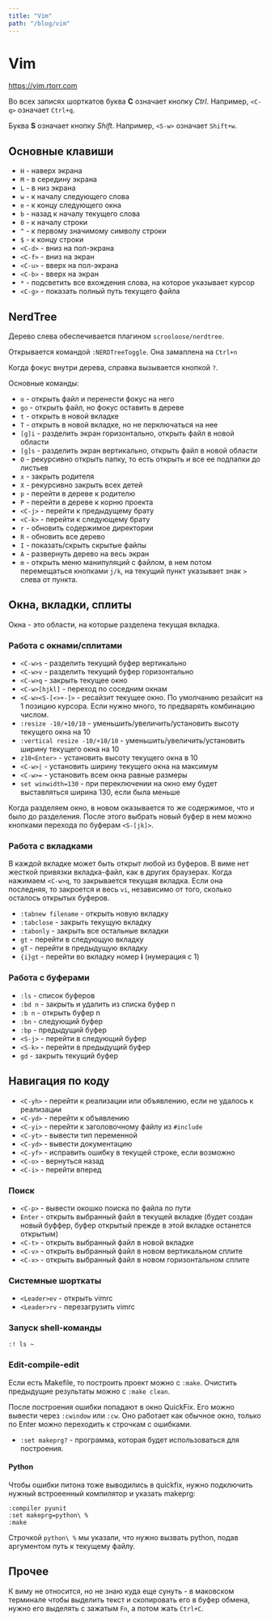 ```yaml
---
title: "Vim"
path: "/blog/vim"
---
```

# Vim

https://vim.rtorr.com

Во всех записях шорткатов буква **С** означает кнопку *Ctrl*. Например, `<C-q>` означает `Ctrl+q`.

Буква **S** означает кнопку *Shift*. Например, `<S-w>` означает `Shift+w`.

## Основные клавиши

- `H` - наверх экрана
- `M` - в середину экрана
- `L` - в низ экрана
- `w` - к началу следующего слова
- `e` - к концу следующего окна
- `b` - назад к началу текущего слова
- `0` - к началу строки
- `^` - к первому значимому символу строки
- `$` - к концу строки
- `<C-d>` - вниз на пол-экрана
- `<C-f>` - вниз на экран
- `<C-u>` - вверх на пол-экрана
- `<C-b>` - вверх на экран
- `*` - подсветить все вхождения слова, на которое указывает курсор
- `<C-g>` - показать полный путь текущего файла


## NerdTree


Дерево слева обеспечивается плагином `scrooloose/nerdtree`.

Открывается командой `:NERDTreeToggle`. Она замаплена на `Ctrl+n`

Когда фокус внутри дерева, справка вызывается кнопкой `?`.

Основные команды:

- `o` - открыть файл и перенести фокус на него
- `go` - открыть файл, но фокус оставить в дереве
- `t` - открыть в новой вкладке
- `T` - открыть в новой вкладке, но не перключаться на нее
- `[g]i` - разделить экран горизонтально, открыть файл в новой области
- `[g]s` - разделить экран вертикально, открыть файл в новой области
- `O` - рекурсивно открыть папку, то есть открыть и все ее подпапки до листьев
- `x` - закрыть родителя
- `X` - рекурсивно закрыть всех детей
- `p` - перейти в дереве к родителю
- `P` - перейти в дереве к корню проекта
- `<C-j>` - перейти к предыдущему брату
- `<C-k>` - перейти к следующему брату
- `r` - обновить содержимое директории
- `R` - обновить все дерево
- `I` - показать/скрыть скрытые файлы
- `A` - развернуть дерево на весь экран
- `m` - открыть меню манипуляций с файлом, в нем потом перемещаться кнопками `j/k`, на текущий пункт указывает знак `>` слева от пункта.


## Окна, вкладки, сплиты

Окна - это области, на которые разделена текущая вкладка.

### Работа с окнами/сплитами

- `<C-w>s` - разделить текущий буфер вертикально
- `<C-w>v` - разделить текущий буфер горизонтально
- `<C-w>q` - закрыть текущее окно
- `<C-w>[hjkl]` - переход по соседним окнам
- `<C-w><S-[<>+-]>` - ресайзит текущее окно. По умолчанию резайсит на 1 позицию курсора. Если нужно много, то предварять комбинацию числом.
- `:resize -10/+10/10` - уменьшить/увеличить/установить высоту текущего окна на 10
- `:vertical resize -10/+10/10` - уменьшить/увеличить/установить ширину текущего окна на 10
- `z10<Enter>` - установить высоту текущего окна в 10
- `<C-w>|` - установить ширину текущего окна на максимум
- `<C-w>=` - установить всем окна равные размеры
- `set winwidth=130` - при переключении на окно ему будет выставляться ширина 130, если была меньше


Когда разделяем окно, в новом оказывается то же содержимое, что и было до разделения. После этого выбрать новый буфер в нем можно кнопками перехода по буферам `<S-[jk]>`.

### Работа с вкладками

В каждой вкладке может быть открыт любой из буферов. В виме нет жесткой привязки вкладка-файл, как в других браузерах. Когда нажимаем `<C-w>q`, то закрывается текущая вкладка. Если она последняя, то закроется и весь `vi`, независимо от того, сколько осталось открытых буферов.

- `:tabnew filename` - открыть новую вкладку
- `:tabclose` - закрыть текущую вкладку
- `:tabonly` - закрыть все остальные вкладки
- `gt` - перейти в следующую вкладку
- `gT` - перейти в предыдущую вкладку 
- `{i}gt` - перейти во вкладку номер **i** (нумерация с 1)

### Работа с буферами

- `:ls` - список буферов
- `:bd n` - закрыть и удалить из списка буфер n
- `:b n` - открыть буфер n
- `:bn` - следующий буфер
- `:bp` - предыдущий буфер
- `<S-j>` - перейти в следующий буфер
- `<S-k>` - перейти в предыдущий буфер
- `gd` - закрыть текущий буфер

## Навигация по коду

- `<C-yh>` - перейти к реализации или объявлению, если не удалось к реализации
- `<C-yd>` - перейти к объявлению
- `<C-yi>` - перейти к заголовочному файлу из `#include`
- `<C-yt>` - вывести тип переменной
- `<C-yd>` - вывести документацию
- `<C-yf>` - исправить ошибку в текущей строке, если возможно
- `<C-o>` - вернуться назад
- `<C-i>` - перейти вперед

### Поиск

- `<C-p>` - вывести окошко поиска по файла по пути
- `Enter` - открыть выбранный файл в текущей вкладке (будет создан новый буффер, буфер открытый прежде в этой вкладке останется открытым)
- `<C-t>` - открыть выбранный файл в новой вкладке
- `<C-v>` - открыть выбранный файл в новом вертикальном сплите
- `<C-x>` - открыть выбранный файл в новом горизонтальном сплите

### Системные шорткаты

- `<Leader>ev` - открыть vimrc
- `<Leader>rv` - перезагрузить vimrc

### Запуск shell-команды

```
:! ls ~
```

### Edit-compile-edit

Если есть Makefile, то построить проект можно с `:make`. Очистить предыдущие результаты можно с `:make clean`.

После построения ошибки попадают в окно QuickFix. Его можно вывести через `:cwindow` или `:cw`. Оно работает как обычное окно, только по Enter можно переходить к строчкам с ошибками.

- `:set makeprg?` - программа, которая будет использоваться для построения.

#### Python

Чтобы ошибки питона тоже выводились в quickfix, нужно подключить нужный встроеенный компилятор и указать makeprg:

```
:compiler pyunit
:set makeprg=python\ %  
:make
```

Строчкой `python\ %` мы указали, что нужно вызвать python, подав аргументом путь к текущему файлу.

## Прочее

К виму не относится, но не знаю куда еще сунуть - в маковском терминале чтобы выделить текст и скопировать его в буфер обмена, нужно его выделять с зажатым `Fn`, а потом жать `Ctrl+C`.
